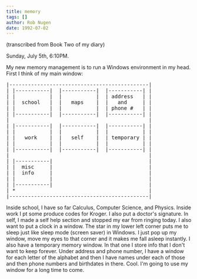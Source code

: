 ```yaml
---
title: memory
tags: []
author: Rob Nugen
date: 1992-07-02
---
```


<p class=note>(transcribed from Book Two of my diary)

<p class=date>Sunday, July 5th, 6:10PM.

<p>My new memory management is to run a Windows environment in my
head.  First I think of my main window:

<p><pre>
|---------------------------------------------|
| |-----------|  |-----------|  |-----------| |
| |           |  |           |  | address   | |
| |  school   |  |   maps    |  |   and     | |
| |           |  |           |  | phone #   | |
| |-----------|  |-----------|  |-----------| |
|                                             |
| |-----------|  |-----------|  |-----------| |
| |           |  |           |  |           | |
| |   work    |  |   self    |  | temporary | |
| |           |  |           |  |           | |
| |-----------|  |-----------|  |-----------| |
|                                             |
| |-----------|                               |
| |  misc     |                               |
| |  info     |                               |
| |           |                               |
| |-----------|                               |
| *                                           |
|---------------------------------------------|
</pre>

<p>Inside school, I have so far Calculus, Computer Science, and
Physics.  Inside work I pt some produce codes for Kroger.  I also put
a doctor's signature.  In self, I made a self help section and stopped
my ear from ringing today.  I also want to put a clock in a window.
The star in my lower left corner puts me to sleep just like sleep mode
(screen saver) in Windows.  I just pop up my window, move my eyes to
that corner and it makes me fall asleep instantly.  I also have a
temporary memory window.  In that one I store info that I don't want
to keep forever.  Under address and phone number, I have a window for
each letter of the alphabet and then I have names under each of those
and then phone numbers and birthdates in there.  Cool.  I'm going to
use my window for a long time to come.
